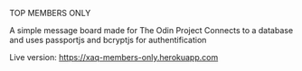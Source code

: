TOP MEMBERS ONLY

A simple message board made for The Odin Project
Connects to a database and uses passportjs and bcryptjs for authentification

Live version: https://xaq-members-only.herokuapp.com